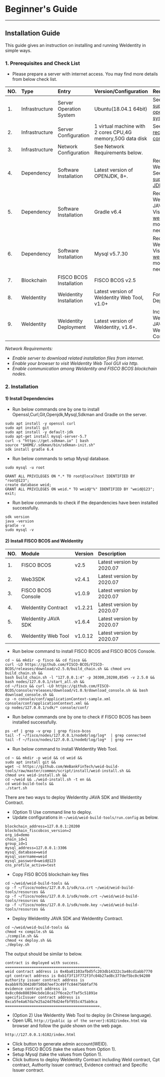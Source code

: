 # Beginner's Guide
---
## Installation Guide
This guide gives an instruction on installing and running WeIdentity
in simple ways.
### 1. Prerequisites and Check List
+ Please prepare a server with internet access. You may find more details from below check list.

| NO.| Type          | Entry                     | Version/Configuration                                              | Remarks                                         |
| :--| :------------- | :----------------------- | :--------------------------------------------------------- | :----------------------------------------------- |  
| 1. | Infrastructure | Server Operation System  | Ubuntu(18.04.1 64bit)                                      | See more [supported operation systems](https://fisco-bcos-documentation.readthedocs.io/zh_CN/latest/docs/manual/hardware_requirements.html).            |
| 2. | Infrastructure | Server Configuration     | 1 virtual machine with 2 cores CPU,4G memory,50G data disk | See more [recommended configurations](https://fisco-bcos-documentation.readthedocs.io/zh_CN/latest/docs/manual/hardware_requirements.html).              |
| 3. | Infrastructure | Network Configuration    | See Network Requirements below.                            |  |
| 4. | Dependency     | Software Installation    | Latest version of OPENJDK, 8+.                             | Required by WeIdentity. See more [supported JDK versions](https://weidentity.readthedocs.io/zh_CN/latest/docs/weid-compatibility-test.html).|
| 5. | Dependency     | Software Installation    | Gradle v6.4                                                | Required by WeIdentity JAVA SDK. Visit [Gradle website](https://gradle.org/) for more details if needed. |
| 6. | Dependency     | Software Installation    | Mysql v5.7.30                                              | Required by WeIdentity. Visit [Mysql website](https://www.mysql.com/) for more details if needed. |
| 7. | Blockchain     | FISCO BCOS Installation  | FISCO BCOS v2.5                                            |   |
| 8. | WeIdentity     | WeIdentity Installation  | Latest version of WeIdentity Web Tool, v1.0+                 | For WeIdentity Deployment |
| 9. | WeIdentity     | WeIdentity Deployment    | Latest version of WeIdentity, v1.6+.                       | Including  WeIdentity JAVA SDK and WeIdentity Contract. |

*Network Requirements:*
 + *Enable server to download related installation files from internet.*
 + *Enable your browser to visit WeIdentity Web Tool GUI via http.*
 + *Enable communication among WeIdentity and FISCO BCOS blockchain nodes.*

### 2. Installation
#### 1) Install Dependencies
+ Run below commands one by one to install Openssl,Curl,Git,Openjdk,Mysql,Sdkman and Gradle on the server.
```
sudo apt install -y openssl curl
sudo apt install git
sudo apt install -y default-jdk
sudo apt-get install mysql-server-5.7
curl -s "https://get.sdkman.io" | bash
source "$HOME/.sdkman/bin/sdkman-init.sh"
sdk install gradle 6.4
```
+  Run below commands to setup Mysql database.
```
sudo mysql -u root
```
```
GRANT ALL PRIVILEGES ON *.* TO root@localhost IDENTIFIED BY "root@123";
create database weid;
GRANT ALL PRIVILEGES ON weid.* TO weid@"%" IDENTIFIED BY "weid@123";
exit;
```
+ Run below commands to check if the depandencies have been installed successfully.
```
sdk version
java -version
gradle -v
sudo mysql -v
```

#### 2) Install FISCO BCOS and WeIdentity

| NO. | Module               | Version | Description                            |
| :-- | :------------------- | :------ | :------------------------------------  |
| 1.  | FISCO BCOS           | v2.5    | Latest version by 2020.07              |
| 2.  | Web3SDK              | v2.4.1  | Latest version by 2020.07              |
| 3.  | FISCO BCOS Console   | v1.0.9  | Latest version by 2020.07              |
| 4.  | WeIdentity Contract  | v1.2.21 | Latest version by 2020.07              |
| 5.  | WeIdentity JAVA SDK  | v1.6.4  | Latest version by 2020.07              |
| 6.  | WeIdentity Web Tool  | v1.0.12 | Latest version by 2020.07              |

+ Run below command to install FISCO BCOS and FISCO BCOS Console.
```
cd ~ && mkdir -p fisco && cd fisco &&
curl -LO https://github.com/FISCO-BCOS/FISCO-BCOS/releases/download/v2.5.0/build_chain.sh && chmod u+x build_chain.sh &&
bash build_chain.sh -l "127.0.0.1:4" -p 30300,20200,8545 -v 2.5.0 &&
bash nodes/127.0.0.1/start_all.sh &&
cd ~/fisco && curl -LO https://github.com/FISCO-BCOS/console/releases/download/v1.0.9/download_console.sh && bash download_console.sh &&
cp -n console/conf/applicationContext-sample.xml console/conf/applicationContext.xml &&
cp nodes/127.0.0.1/sdk/* console/conf/
```
+ Run below commands one by one to check if FISCO BCOS has been installed successfully.
```
ps -ef | grep -v grep | grep fisco-bcos
tail -f ~/fisco/nodes/127.0.0.1/node0/log/log*  | grep connected
tail -f ~/fisco/nodes/127.0.0.1/node0/log/log*  | grep +++
```
+ Run below command to install WeIdentity Web Tool.
```
cd ~ && mkdir -p weid && cd weid &&
sudo apt install git &&
wget -c https://github.com/WeBankFinTech/weid-build-tools/raw/master/common/script/install/weid-install.sh &&
chmod u+x weid-install.sh &&
cd ~/weid && ./weid-install.sh -t en &&
cd weid-build-tools &&
./start.sh
```   
There are two ways to deploy WeIdentity JAVA SDK and WeIdentity Contract.   
+ (Option 1) Use command line to deploy.   
 + Update configurations in `~/weid/weid-build-tools/run.config` as below.
```
blockchain_address=127.0.0.1:20200
blockchain_fiscobcos_version=2
org_id=demo
chain_id=1
group_id=1
mysql_address=127.0.0.1:3306
mysql_database=weid
mysql_username=weid
mysql_password=weid@123
cns_profile_active=test
```
  + Copy FISO BCOS blockchain key files
```
cd ~/weid/weid-build-tools &&
cp -f ~/fisco/nodes/127.0.0.1/sdk/ca.crt ~/weid/weid-build-tools/resources &&
cp -f ~/fisco/nodes/127.0.0.1/sdk/node.crt ~/weid/weid-build-tools/resources &&
cp -f ~/fisco/nodes/127.0.0.1/sdk/node.key ~/weid/weid-build-tools/resources &&
```   
  + Deploy WeIdentity JAVA SDK and WeIdentity Contract.   
```
cd ~/weid/weid-build-tools &&
chmod +x compile.sh &&
./compile.sh &&
chmod +x deploy.sh &&
./deploy.sh
```
The output should be similar to below.
```
contract is deployed with success.
===========================================.
weid contract address is 0x4ba81103afbd5fc203db14322c3a48cd1abb7770
cpt contract address is 0xb1f3f13f772f3fc04b27ad8c377def5bc0c94200
authority issuer contract address is 0xabb97b3042d0f50b87eef3c49ffc8447560faf76
evidence contract address is 0x8cc0de880394cbde18ca17f6ce2cf7af5c51891e
specificIssuer contract address is 0xca5fe4a67da7e25a24d76d24efbf955c475ab9ca
===========================================.
```   
+ (Option 2) Use WeIdentity Web Tool to deploy (in Chinese language).   
 + Open URL `http://{public ip of the server}:6102/index.html` via browser and follow the guide shown on the web page.   
```
http://127.0.0.1:6102/index.html
```
 + Click button to generate admin account(WEID).
 + Setup FISCO BCOS (take the values from Option 1).
 + Setup Mysql (take the values from Option 1).
 + Click buttons to deploy WeIdentity Contract including WeId contract, Cpt contract, Authority Issuer contract, Evidence contract and Specific Issuer contract.
